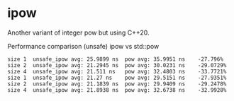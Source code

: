 # ipow
Another variant of integer pow but using C++20.

Performance comparison (unsafe) ipow vs std::pow

    size 1	unsafe_ipow avg: 25.9899 ns	 pow avg: 35.9951 ns	-27.796%
    size 2	unsafe_ipow avg: 21.2945 ns	 pow avg: 30.0231 ns	-29.0729%
    size 4	unsafe_ipow avg: 21.511 ns	 pow avg: 32.4803 ns	-33.7721%
    size 1	unsafe_ipow avg: 21.27 ns	 pow avg: 29.5151 ns	-27.9351%
    size 2	unsafe_ipow avg: 21.1839 ns	 pow avg: 29.9409 ns	-29.2478%
    size 4	unsafe_ipow avg: 21.8938 ns	 pow avg: 32.6738 ns	-32.9928%

